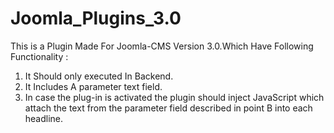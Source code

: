 # Joomla_Plugins_3.0
This is a Plugin Made For Joomla-CMS Version 3.0.Which Have Following Functionality :

1. It Should only executed In Backend.
2. It Includes A parameter text field.
3. In case the plug-in is activated the plugin should inject JavaScript which attach the text from the parameter field described in point B into each headline.
